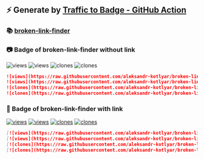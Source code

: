 ## ⚡️ Generate by [Traffic to Badge - GitHub Action](https://github.com/marketplace/actions/traffic-to-badge)

### 📚 [broken-link-finder](https://github.com/aleksandr-kotlyar/broken-link-finder/tree/traffic/traffic-broken-link-finder)

### 📷 Badge of broken-link-finder without link

![views](https://raw.githubusercontent.com/aleksandr-kotlyar/broken-link-finder/traffic/traffic-broken-link-finder/views.svg)
![views](https://raw.githubusercontent.com/aleksandr-kotlyar/broken-link-finder/traffic/traffic-broken-link-finder/views_per_week.svg)
![clones](https://raw.githubusercontent.com/aleksandr-kotlyar/broken-link-finder/traffic/traffic-broken-link-finder/clones.svg)
![clones](https://raw.githubusercontent.com/aleksandr-kotlyar/broken-link-finder/traffic/traffic-broken-link-finder/clones_per_week.svg)

```md
![views](https://raw.githubusercontent.com/aleksandr-kotlyar/broken-link-finder/traffic/traffic-broken-link-finder/views.svg)
![views](https://raw.githubusercontent.com/aleksandr-kotlyar/broken-link-finder/traffic/traffic-broken-link-finder/views_per_week.svg)
![clones](https://raw.githubusercontent.com/aleksandr-kotlyar/broken-link-finder/traffic/traffic-broken-link-finder/clones.svg)
![clones](https://raw.githubusercontent.com/aleksandr-kotlyar/broken-link-finder/traffic/traffic-broken-link-finder/clones_per_week.svg)
```

### 🔗 Badge of broken-link-finder with link

[![views](https://raw.githubusercontent.com/aleksandr-kotlyar/broken-link-finder/traffic/traffic-broken-link-finder/views.svg)](https://github.com/aleksandr-kotlyar/broken-link-finder/tree/traffic#-broken-link-finder)
[![views](https://raw.githubusercontent.com/aleksandr-kotlyar/broken-link-finder/traffic/traffic-broken-link-finder/views_per_week.svg)](https://github.com/aleksandr-kotlyar/broken-link-finder/tree/traffic#-broken-link-finder)
[![clones](https://raw.githubusercontent.com/aleksandr-kotlyar/broken-link-finder/traffic/traffic-broken-link-finder/clones.svg)](https://github.com/aleksandr-kotlyar/broken-link-finder/tree/traffic#-broken-link-finder)
[![clones](https://raw.githubusercontent.com/aleksandr-kotlyar/broken-link-finder/traffic/traffic-broken-link-finder/clones_per_week.svg)](https://github.com/aleksandr-kotlyar/broken-link-finder/tree/traffic#-broken-link-finder)

```md
[![views](https://raw.githubusercontent.com/aleksandr-kotlyar/broken-link-finder/traffic/traffic-broken-link-finder/views.svg)](https://github.com/aleksandr-kotlyar/broken-link-finder/tree/traffic#-broken-link-finder)
[![views](https://raw.githubusercontent.com/aleksandr-kotlyar/broken-link-finder/traffic/traffic-broken-link-finder/views_per_week.svg)](https://github.com/aleksandr-kotlyar/broken-link-finder/tree/traffic#-broken-link-finder)
[![clones](https://raw.githubusercontent.com/aleksandr-kotlyar/broken-link-finder/traffic/traffic-broken-link-finder/clones.svg)](https://github.com/aleksandr-kotlyar/broken-link-finder/tree/traffic#-broken-link-finder)
[![clones](https://raw.githubusercontent.com/aleksandr-kotlyar/broken-link-finder/traffic/traffic-broken-link-finder/clones_per_week.svg)](https://github.com/aleksandr-kotlyar/broken-link-finder/tree/traffic#-broken-link-finder)
```
